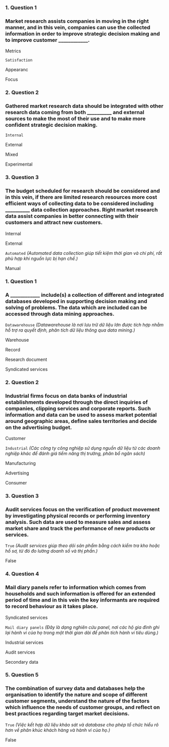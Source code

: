 ### 1. Question 1
### Market research assists companies in moving in the right manner, and in this vein, companies can use the collected information in order to improve strategic decision making and to improve customer ____________. 


Metrics  

``Satisfaction``

Appearanc


Focus



### 2. Question 2
### Gathered market research data should be integrated with other research data coming from both __________ and external sources to make the most of their use and to make more confident strategic decision making. 


``Internal``

External

Mixed

Experimental



### 3. Question 3
### The budget scheduled for research should be considered and in this vein, if there are limited research resources more cost efficient ways of collecting data to be considered including __________ data collection approaches. Right market research data assist companies in better connecting with their customers and attract new customers. 


Internal

External

``Automated``
_(Automated data collection giúp tiết kiệm thời gian và chi phí, rất phù hợp khi nguồn lực bị hạn chế.)_

Manual



### 1. Question 1
### A ____________ include(s) a collection of different and integrated databases developed in supporting decision making and solving of problems. The data which are included can be accessed through data mining approaches. 


``Datawarehouse`` 
_(Datawarehouse là nơi lưu trữ dữ liệu lớn được tích hợp nhằm hỗ trợ ra quyết định, phân tích dữ liệu thông qua data mining.)_

Warehouse  

Record  

Research document

Syndicated services 




### 2. Question 2
### Industrial firms focus on data banks of industrial establishments developed through the direct inquiries of companies, clipping services and corporate reports. Such information and data can be used to assess market potential around geographic areas, define sales territories and decide on the advertising budget.   


Customer  

``Industrial`` 
_(Các công ty công nghiệp sử dụng nguồn dữ liệu từ các doanh nghiệp khác để đánh giá tiềm năng thị trường, phân bổ ngân sách)_

Manufacturing  

Advertising  

Consumer   




### 3. Question 3
### Audit services focus on the verification of product movement by investigating physical records or performing inventory analysis. Such data are used to measure sales and assess market share and track the performance of new products or services. 


``True``
_(Audit services giúp theo dõi sản phẩm bằng cách kiểm tra kho hoặc hồ sơ, từ đó đo lường doanh số và thị phần.)_

False 



### 4. Question 4
### Mail diary panels refer to information which comes from households and such information is offered for an extended period of time and in this vein the key informants are required to record behaviour as it takes place.


Syndicated services


``Mail diary panels``
_(Đây là dạng nghiên cứu panel, nơi các hộ gia đình ghi lại hành vi của họ trong một thời gian dài để phân tích hành vi tiêu dùng.)_

Industrial services

Audit services

Secondary data




### 5. Question 5
### The combination of survey data and databases help the organisation to identify the nature and scope of different customer segments, understand the nature of the factors which influence the needs of customer groups, and reflect on best practices regarding target market decisions. 


``True`` 
_(Việc kết hợp dữ liệu khảo sát và database cho phép tổ chức hiểu rõ hơn về phân khúc khách hàng và hành vi của họ.)_

False 



